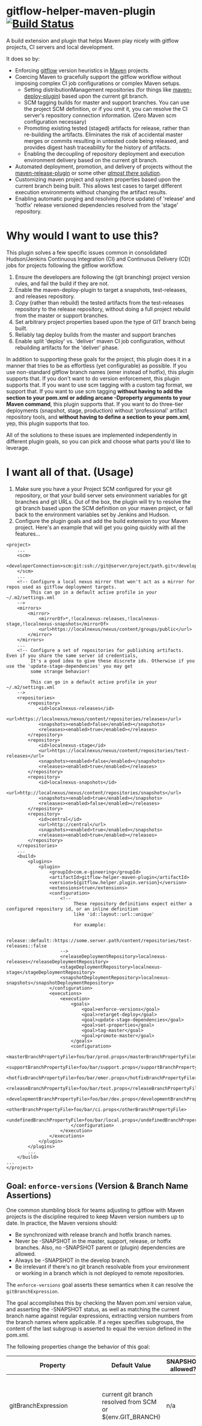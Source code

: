 # gitflow-helper-maven-plugin [![Build Status](https://travis-ci.org/egineering-llc/gitflow-helper-maven-plugin.svg?branch=master)](https://travis-ci.org/egineering-llc/gitflow-helper-maven-plugin)

A build extension and plugin that helps Maven play nicely with gitflow projects, CI servers and local development.

It does so by:

 * Enforcing [gitflow](http://nvie.com/posts/a-successful-git-branching-model/) version heuristics in [Maven](http://maven.apache.org/) projects.
 * Coercing Maven to gracefully support the gitflow workflow without imposing complex CI job configurations or complex Maven setups.
    * Setting distributionManagement repositories (for things like [maven-deploy-plugin](https://maven.apache.org/plugins/maven-deploy-plugin/)) based upon the current git branch.
    * SCM tagging builds for master and support branches. You can use the project SCM definition, or if you omit it, you can resolve the CI server's repository connection information. (Zero Maven scm configuration necessary)
    * Promoting existing tested (staged) artifacts for release, rather than re-building the artifacts. Eliminates the risk of accidental master merges or commits resulting in untested code being released, and provides digest hash traceability for the history of artifacts.
    * Enabling the decoupling of repository deployment and execution environment delivery based on the current git branch.
 * Automated deployment, promotion, and delivery of projects without the [maven-release-plugin](http://maven.apache.org/maven-release/maven-release-plugin/) or some other [*almost there* solution](https://axelfontaine.com/blog/final-nail.html).
 * Customizing maven project and system properties based upon the current branch being built. This allows test cases to target different execution environments without changing the artifact results.
 * Enabling automatic purging and resolving (force update) of 'release' and 'hotfix' release versioned dependencies resolved from the 'stage' repository.

# Why would I want to use this?

This plugin solves a few specific issues common in consolidated Hudson/Jenkins Continuous Integration (CI) and Continuous Delivery (CD) jobs for projects following the gitflow workflow.

 1. Ensure the developers are following the (git branching) project version rules, and fail the build if they are not.
 2. Enable the maven-deploy-plugin to target a snapshots, test-releases, and releases repository.
 3. _Copy_ (rather than rebuild) the tested artifacts from the test-releases repository to the release repository, without doing a full project rebuild from the master or support branches.
 4. Set arbitrary project properties based upon the type of GIT branch being built. 
 5. Reliably tag deploy builds from the master and support branches
 6. Enable split 'deploy' vs. 'deliver' maven CI job configuration, without rebuilding artifacts for the 'deliver' phase.
 
In addition to supporting these goals for the project, this plugin does it in a manner that tries to be as effortless (yet configurable) as possible.
If you use non-standard gitflow branch names (emer instead of hotfix), this plugin supports that. If you don't want to do version enforcement, this plugin supports that. 
If you want to use scm tagging with a custom tag format, we support that. If you want to use scm tagging **without having to add the <scm> section to your pom.xml or adding arcane -Dproperty arguments to your Maven command**, this plugin supports that. 
If you want to do three-tier deployments (snapshot, stage, production) without 'professional' artifact repository tools, and **without having to define a <distributionManagement> section to your pom.xml**, yep, this plugin supports that too.

All of the solutions to these issues are implemented independently in different plugin goals, so you can pick and choose what parts you'd like to leverage.
 
# I want all of that. (Usage)

 1. Make sure you have a your Project SCM configured for your git repository, or that your build server sets environment variables for git branches and git URLs.
    Out of the box, the plugin will try to resolve the git branch based upon the SCM definition on your maven project, or fall back to the environment variables set by Jenkins and Hudson.
 2. Configure the plugin goals and add the build extension to your Maven project. Here's an example that will get you going quickly with all the features...

```
<project>
    ...
    <scm>
        <developerConnection>scm:git:ssh://git@server/project/path.git</developerConnection>
    </scm>
    ...
    <!-- Configure a local nexus mirror that won't act as a mirror for repos used as gitflow deployment targets. 
         This can go in a default active profile in your ~/.m2/settings.xml
    -->
    <mirrors>
        <mirror>
            <mirrorOf>*,!localnexus-releases,!localnexus-stage,!localnexus-snapshots</mirrorOf>
            <url>https://localnexus/nexus/content/groups/public</url>
        </mirror>
    </mirrors>
    ...
    <!-- Configure a set of repositories for publishing artifacts. Even if you share the same server id credentials,
         It's a good idea to give these discrete ids. Otherwise if you use the 'update-stage-dependencies' you may get 
         some strange behavior!
         
         This can go in a default active profile in your ~/.m2/settings.xml
    -->
    <repositories>
        <repository>
            <id>localnexus-releases</id>
            <url>https://localnexus/nexus/content/repositories/releases</url>
            <snapshots><enabled>false</enabled></snapshots>
            <releases><enabled>true</enabled></releases>
        </repository>
        <repository>
            <id>localnexus-stage</id>
            <url>https://localnexus/nexus/content/repositories/test-releases</url>
            <snapshots><enabled>false</enabled></snapshots>
            <releases><enabled>true</enabled></releases>
        </repository>
        <repository>
            <id>localnexus-snapshots</id>
            <url>http://localnexus/nexus/content/repositories/snapshots</url>
            <snapshots><enabled>true</enabled></snapshots>
            <releases><enabled>false</enabled></releases>
        </repository>
        <repository>
            <id>central</id>
            <url>http://central</url>
            <snapshots><enabled>true</enabled></snapshots>
            <releases><enabled>true</enabled></releases>
        </repository>
    </repositories>    
    ...
    <build>
        <plugins>
            <plugin>
                <groupId>com.e-gineering</groupId>
                <artifactId>gitflow-helper-maven-plugin</artifactId>
                <version>${gitflow.helper.plugin.version}</version>
                <extensions>true</extensions>
                <configuration>
                    <!--
                         These repository definitions expect either a configured repository id, or an inline definition
                         like 'id::layout::url::unique'
                         
                         For example:
                         
                         release::default::https://some.server.path/content/repositories/test-releases::false
                    -->
                    <releaseDeploymentRepository>localnexus-releases</releaseDeploymentRepository>
                    <stageDeploymentRepository>localnexus-stage</stageDeploymentRepository>
                    <snapshotDeploymentRepository>localnexus-snapshots</snapshotDeploymentRepository>
                </configuration>
                <executions>
                    <execution>
                        <goals>
                            <goal>enforce-versions</goal>
                            <goal>retarget-deploy</goal>
                            <goal>update-stage-dependencies</goal>
                            <goal>set-properties</goal>
                            <goal>tag-master</goal>
                            <goal>promote-master</goal>
                        </goals>
                        <configuration>
                            <masterBranchPropertyFile>foo/bar/prod.props</masterBranchPropertyFile>
                            <supportBranchPropertyFile>foo/bar/support.props</supportBranchPropertyFile>
                            <hotfixBranchPropertyFile>foo/bar/emer.props</hotfixBranchPropertyFile>
                            <releaseBranchPropertyFile>foo/bar/test.props</releaseBranchPropertyFile>
                            <developmentBranchPropertyFile>foo/bar/dev.props</developmentBranchPropertyFile>
                            <otherBranchPropertyFile>foo/bar/ci.props</otherBranchPropertyFile>
                            <undefinedBranchPropertyFile>foo/bar/local.props</undefinedBranchPropertyFile>
                        </configuration>
                    </execution>
                </executions>
            </plugin>
        </plugins>
        ...
    </build>
...
</project>
```

## Goal: `enforce-versions` (Version & Branch Name Assertions)

One common stumbling block for teams adjusting to gitflow with Maven projects is the discipline required to keep Maven version numbers up to date.
In practice, the Maven versions should:
 
 * Be synchronized with release branch and hotfix branch names.
 * Never be -SNAPSHOT in the master, support, release, or hotfix branches. Also, no -SNAPSHOT parent or (plugin) dependencies are allowed.
 * Always be -SNAPSHOT in the develop branch.
 * Be irrelevant if there's no git branch resolvable from your environment or working in a branch which is not deployed to remote repositories.

The `enforce-versions` goal asserts these semantics when it can resolve the `gitBranchExpression`.

The goal accomplishes this by checking the Maven pom.xml version value, and asserting the -SNAPSHOT status, as well as matching the current branch name
against regular expressions, extracting version numbers from the branch names where applicable. If a regex specifies subgroups, the content of the 
last subgroup is asserted to equal the version defined in the pom.xml.

The following properties change the behavior of this goal:

| Property             | Default Value | SNAPSHOT allowed? | Description |
| -------------------- | ------------- | --------------------------- | ----------- |
| gitBranchExpression  | current git branch resolved from SCM or ${env.GIT_BRANCH} | n/a | Maven property expression to resolve in order to determine the current git branch |
| deploySnapshotTypeBranches  | `false` | n/a | When `true`, the POM version should end with the feature branch name and -SNAPSHOT, e.g. `1.0.0-myfeature-SNAPSHOT`. This prevents a feature branch snapshot from "overwriting" a snapshot from the develop branch. |
| enforceNonSnapshots | `true` | n/a | When `true`, enforce the requirement that none of the following may contain a -SNAPSHOT: the POM version, any parent, or any (plugin) dependencies. |
| releaseBranchMatchType  | `equals` | n/a | When `equals`, the POM version should be identical to the branch name for release and hotfix branches (e.g. POM version should be `1.0.0` for branch `release/1.0.0`). When `startsWith`, POM version should start with the name branch (e.g. POM version could be `1.0.1` for branch `release/1.0`. When using the `update-stage-dependencies` mojo, set to `equals`, otherwise set to `startsWith`. |
| masterBranchPattern  | (origin/)?master | No | Regex. When matched, signals the master branch is being built. |
| supportBranchPattern | (origin/)?support/(.*) | No | Regex. When matches, signals a support branch (long term master-equivalent for older release) being built. Last subgroup, if present, must be start of the Maven project version. |
| releaseBranchPattern | (origin/)?release/(.*) | No | Regex. When matched, signals a release branch being built. Last subgroup, if present, must match the Maven project version. |
| hotfixBranchPattern  | (origin/)?hotfix/(.*) | No | Regex. When matched, signals a hotfix branch is being built. Last subgroup, if present, must match the Maven project version. |
| developmentBranchPattern | (origin/)?develop | Yes | Regex. When matched, signals a development branch is being built. Note the lack of a subgroup. |


## Goal: `retarget-deploy` (Branch Specific Deploy Targets & Staging)

One of the challenges of building a good CI/CD job for Maven environments is the lack of a 'staging' repository baked into Maven.
The maven-release-plugin does introduce a concept of a staging repository, but the imposed workflow from the release plugin is incompatible with CI 
jobs and the gitflow model.

For projects being managed with the gitflow workflow model, release and hotfix branches should be deployed to a stage repository, where artifacts can
be tested and validated prior to being deployed to the release repository.

The `retarget-deploy` goal sets the snapshot and release repository based upon the resolved value of the `gitBranchExpression`. Subsequent 
plugins in the build process (deploy, site-deploy, etc.) will use the repositories set by the `retarget-deploy` goal.

| Property | Default Value | Description | 
| -------- | ------------- | ----------- |
| gitBranchExpression  | current git branch resolved from SCM or ${env.GIT_BRANCH} | Maven property expression to resolve in order to determine the current git branch |
| releaseDeploymentRepository | n/a | The repository to use for releases. (Builds with a GIT_BRANCH matching `masterBranchPattern` or `supportBranchPattern`) |
| stageDeploymentRepository | n/a | The repository to use for staging. (Builds with a GIT_BRANCH matching `releaseBranchPattern` or `hotfixBranchPattern`) | 
| snapshotDeploymentRepository | n/a | The repository to use for snapshots. (Builds matching `developmentBranchPattern`) |


**The repository properties should follow the following format**, `id::layout::url::uniqueVersion`.

When using this plugin, the `<distributionManagement>` repository definitions can be completely removed from your pom.xml 
The following configuration block:

        <distributionManagement>
            <snapshotRepository>
                <id>snapshots</id>
                <layout>default</layout>
                <url>https://some.server.path/content/repositories/snapshots</url>
                <uniqueVersion>true</uniqueVersion>
            </snapshotRepository>
            <repository>
                <id>releases</id>
                <layout>default</layout>
                <url>https://some.server.path/content/repositories/releases</url>
                <uniqueVersion>false</uniqueVersion>
            </repository>
        </distributionManagement>
        
Can be replaced with the following plugin configuration, which also introduces the stage repository.

    <project...>
    ...
    <build>
        <plugins>
            <plugin>
                <groupId>com.e-gineering</groupId>
                <artifactId>gitflow-helper-maven-plugin</artifactId>
                <version>${gitflow.helper.plugin.version}</version>
                <configuration>
                    <releaseDeploymentRepository>releases::default::https://some.server.path/content/repositories/releases::false</releaseDeploymentRepository>
                    <stageDeploymentRepository>stage::default::https://some.server.path/content/repositories/stage::false</stageDeploymentRepository>
                    <snapshotDeploymentRepository>snapshots::default::https://some.server.path/content/repositories/snapshots::true</snapshotDeploymentRepository>
                </configuration>
                <executions>
                    <execution>
                        <goals>
                            <goal>retarget-deploy</goal>
                        </goals>
                    </execution>
                </executions>
            </plugin>
        </plugins>
        ...
    </build>


## Goal: `set-properties` (Dynamically Set Maven Project / System Properties)

Some situations with automated testing (and integration testing in particular) demand changing configuration properties 
based upon the branch type being built. This is a common necessity when configuring automated DB refactorings as part of
a build, or needing to setup / configure datasources for automated tests to run against.

The `set-properties` goal allows for setting project (or system) properties, dynamically based on the detected git
branch being built. Properties can be specified as a Properties collection in plugin configuration, or can be loaded
from a property file during the build. Both property key names and property values will have placeholders resolved.

Multiple executions can be configured, and each execution can target different scopes (system or project), and can load
properties from files with an assigned keyPrefix, letting you name-space properties from execution ids.


## Goal: `update-stage-dependencies` (Force update of dependency staged Releases)

The maven `-U` command line switch does a fine job of updating SNAPSHOT versions from snapshot repositories, there is no
built-in way to force maven to re-resolve non-snapshot release versions. This goal addresses that shortcoming in a fairly
straight-forward manner. Any release version dependency of the project which was provided to the local repository by a
remote repository with the same ID as the `<stageDeploymentRepository>`, will be purged from the local repository and
re-resolved (so you get the latest version from either the stage repository, or your release repository).

It is **very important** if you're using this goal, that the **`stageDeploymentReposity` have a unique repository/server id**.
If you use the same ID for release, snapshot, and stage, every time you exeucte this goal, every release version
dependency will be purged and re-resolved.

If you have a local build / install of a release version, this goal will currently not update that package, by design.
You will need to manually remove your local build (or have a newer version resolve from a remote) before this goal will
purge it.

# Goal: `tag-master` ("Automagic" Tagging for Master Branch Releases)

In a gitflow environment, a commit to a master branch should trigger a job to build on the master branch, which would result in the release being tagged if successful.
 
The `tag-master` goal invokes the SCM manager to tag the source repository when `gitBranchExpression` resolves to a value matching the `masterBranchPattern` or
`supportBranchPattern` regular expressions. To determine the SCM URL to use, the plugin looks for a `developerConnection` or `connection` information in an SCM block
 and if not found the `gitURLExpression` is evaluated at run-time. 
The default expression, `${env.GIT_URL}`, is one that is commonly provided by Jenkins & Hudson. 

The following properties can be configured for this goal:

| Property             | Default Value | Description |
| -------------------- | ------------- | ----------- |
| gitBranchExpression  | current git branch resolved from SCM or ${env.GIT_BRANCH} | Maven property expression to resolve in order to determine the current git branch |
| gitURLExpression     | current git branch resolved from SCM or ${env.GIT_URL} | Maven property expression to resolve for the GIT URL connection to use. |
| masterBranchPattern  | (origin/)?master | Regex. When matched against the resolved value of `gitBranchExpression` this plugin tags the SCM using the `gitURLExpression` to resolve the git URL to use. |
| supportBranchPattern | (origin/)?support/(.*) | Regex. When matches against the resolved value of `gitBranchExpression` this plugin tags the SCM using the `gitURLExpression` to resolve the git URL to use. | 
| tag                  | ${project.version} | An expression to use for the SCM tag. |


## Goal: `promote-master` and the Build Extension. (Copy Staged Artifacts to Releases)

With gitflow, a new version of a product is prepared in the `release/.*` and `hotfix/.*` branches of the project.
These artifacts are put through their paces and validated before the merge back into the master branch or a support branch.

In a traditional CI approach, the merge to master triggers a build, which gets deployed to a releases repository, and perhaps deployed to an execution 
environment. This approach has the consequence of deployed artifacts in the release repository having never been tested in a stage or test environment.
Sure, you've tested the branch, but the actual artifact from the stage repository is what you *really* want to have deployed to the release repository.

If stage artifacts are copied into the releases repository when a master (or support branch) commit occurs (ex: the merge from release/2.3.4.5 into master) then the 
artifacts will have the same SHA and MD5 hash, and you'd have full trace-ability for the lifecycle of the artifacts. You'd also have the added benefit 
of achieving the ideal situation for gitflow deployment, where releases originate from the branches created for them, and code is **never deployed  
directly from master**. Rather, master is really only used for tracking releases and branching to support production issues.

To accomplish this the `promote-master` goal and a Maven build extension work together.

With the build extension added to your project, any build where the `gitBranchExpression` matches the `masterBranchPattern` or `supportBranchPattern` will have it's
build lifecycle (plugins, goals, etc) altered. Any plugin other than the gitflow-helper-maven-plugin, the maven-deploy-plugin, or plugins with goals
 explicitly referenced on the command line will be ignored (removed from the project reactor). 
This allows us to enforce the ideal that code should never be built in the master branch.

The `promote-master` goal executes when the `gitBranchExpression` resolves to a value matching the `masterBranchPattern` or `supportBranchPattern` regular expression.
 
This goal resolves (and downloads) the artifacts matching the current `${project.version}` from the stage repository, then attaches them to the 
current project in the Maven build. This lets later plugins in the lifecycle (like the deploy plugin, which the extension won't remove) make use of 
artifacts provided from the stage repository when it uploads to the releases repository. Effectively, this makes a build in master (or support) copy the artifacts from 
the stage repository to the releases repository.


## Goal: `attach-deployed` (Deliver already Deployed artifacts)

In some cases it is not advantageous to have instantaneous delivery of deployed artifacts into execution environments.
The Maven lifecycle has no concept of this. The manner in which traditional 'deploy' (really, delivery) plugins deliver 
new artifacts to execution environments overlaps with the 'deploy' to a binary artifact repository. The overlap of these
two operations into a single Maven lifecycle phase represents a conflict of interest when attempting to deliver already
deployed artifacts without re-building the artifacts at the time of delivery. Within the context of auditing deployed 
artifact provenance, this is a 'bad thing'.

The `attach-deployed` goal will execute a clean, resolve previously built artifacts appropriate for the git branch 
being built, attach the artifacts to the project, and place them in the `/target` directory as part of the Maven
package phase.

The following table describes the git branch expression -> repository used for resolving prebuilt artifact mapping.
 
| Git Branch Expression | Source Repository for re-attachment |
| --------------------- | ---------- |
| masterBranchPattern   | release    |
| supportBranchPattern  | release    |
| releaseBranchPattern  | stage      |
| hotfixBranchPattern   | stage      |
| developmentBranchPattern | snapshots | 
| All Others            | local      |
 
As an example, assume you have two CI jobs. 

 * One which builds and deploys (to an artifact repository) the project for each commit.
 * Another which is manually triggered, takes a branch as a user-input parameter, and delivers that branch to the proper
   execution environment.
   
 The first job would likely run the following maven goals:
    `mvn clean deploy`
    
 The second job could then run these maven goals:
    `mvn gitflow-helper:attach-deploy jboss-as:deploy-only`
    
The effect would be that the first job builds, and pushes binaries to the proper artifact repository.
The second job would have a clean workspace, with the proper version of the project defined by the pom.xml in the branch
it's building. The attach-deploy will 'clean' the maven project, then download the binary artifacts from the repository
that the first build deployed into. Once they're attached to the project, the `jboss-as:deploy-only` goal will deliver
the artifacts built by the first job into a jboss application server.

# Additional Notes
## How Git branch name resolution works
1. If the `<scm>` sections of the pom points to a git repository,  `git symbolic-ref HEAD` to is used to check the local branch name.
2. If the `symbolic-ref` fails then it's likely due to a detached HEAD.
   This is typical of CI servers like Jenkins, where the commit hash that was just pushed is pulled.
   This can also be done as a consequene of attempting to rebuild from a tag, without branching, or in some 
   workflows where code reviews are done without branches.   
   
   In the case of a detached HEAD the plugin will:
    * Resolve the HEAD to a commit using `git rev-parse HEAD`.
    * `git show-ref` to resolve which (local/remote) branches point to the commit.
    * If the detached HEAD commit resolves to a single branch type, it uses that branch name.
3. If the first two methods fail, the plugin attempts to resolve `${env.GIT_BRANCH}`.

## Building with IntelliJ IDEA notes
### To Debug Integration Tests:
Configure the Maven commandline to include
`-DforkMode=never`

### To inspect code-coverage results from Integration Tests:
* Select the **Analyze** -> **Show Coverage Data** menu.
* In the dialog that appears, click the **+** in the upper left corner to `Add (Insert)`, and browse to `target/jacoco-it.exec`.
* Selecting that file will show coverage data inline with the code editor.
